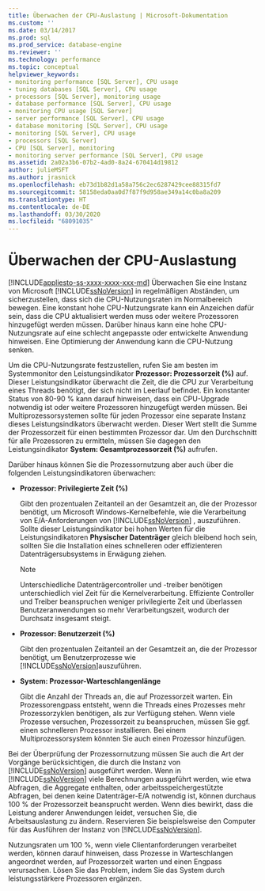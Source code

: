 ```yaml
---
title: Überwachen der CPU-Auslastung | Microsoft-Dokumentation
ms.custom: ''
ms.date: 03/14/2017
ms.prod: sql
ms.prod_service: database-engine
ms.reviewer: ''
ms.technology: performance
ms.topic: conceptual
helpviewer_keywords:
- monitoring performance [SQL Server], CPU usage
- tuning databases [SQL Server], CPU usage
- processors [SQL Server], monitoring usage
- database performance [SQL Server], CPU usage
- monitoring CPU usage [SQL Server]
- server performance [SQL Server], CPU usage
- database monitoring [SQL Server], CPU usage
- monitoring [SQL Server], CPU usage
- processors [SQL Server]
- CPU [SQL Server], monitoring
- monitoring server performance [SQL Server], CPU usage
ms.assetid: 2a02a3b6-07b2-4ad0-8a24-670414d19812
author: julieMSFT
ms.author: jrasnick
ms.openlocfilehash: eb73d1b82d1a58a756c2ec6287429cee88315fd7
ms.sourcegitcommit: 58158eda0aa0d7f87f9d958ae349a14c0ba8a209
ms.translationtype: HT
ms.contentlocale: de-DE
ms.lasthandoff: 03/30/2020
ms.locfileid: "68091035"
---
```

# <a name="monitor-cpu-usage"></a>Überwachen der CPU-Auslastung
[!INCLUDE[appliesto-ss-xxxx-xxxx-xxx-md](../../includes/appliesto-ss-xxxx-xxxx-xxx-md.md)]
  Überwachen Sie eine Instanz von Microsoft [!INCLUDE[ssNoVersion](../../includes/ssnoversion-md.md)] in regelmäßigen Abständen, um sicherzustellen, dass sich die CPU-Nutzungsraten im Normalbereich bewegen. Eine konstant hohe CPU-Nutzungsrate kann ein Anzeichen dafür sein, dass die CPU aktualisiert werden muss oder weitere Prozessoren hinzugefügt werden müssen. Darüber hinaus kann eine hohe CPU-Nutzungsrate auf eine schlecht angepasste oder entwickelte Anwendung hinweisen. Eine Optimierung der Anwendung kann die CPU-Nutzung senken.  
  
 Um die CPU-Nutzungsrate festzustellen, rufen Sie am besten im Systemmonitor den Leistungsindikator **Prozessor: Prozessorzeit (%)** auf. Dieser Leistungsindikator überwacht die Zeit, die die CPU zur Verarbeitung eines Threads benötigt, der sich nicht im Leerlauf befindet. Ein konstanter Status von 80-90 % kann darauf hinweisen, dass ein CPU-Upgrade notwendig ist oder weitere Prozessoren hinzugefügt werden müssen. Bei Multiprozessorsystemen sollte für jeden Prozessor eine separate Instanz dieses Leistungsindikators überwacht werden. Dieser Wert stellt die Summe der Prozessorzeit für einen bestimmten Prozessor dar. Um den Durchschnitt für alle Prozessoren zu ermitteln, müssen Sie dagegen den Leistungsindikator **System: Gesamtprozessorzeit (%)** aufrufen.  
  
 Darüber hinaus können Sie die Prozessornutzung aber auch über die folgenden Leistungsindikatoren überwachen:  
  
-   **Prozessor: Privilegierte Zeit (%)**  
  
     Gibt den prozentualen Zeitanteil an der Gesamtzeit an, die der Prozessor benötigt, um Microsoft Windows-Kernelbefehle, wie die Verarbeitung von E/A-Anforderungen von [!INCLUDE[ssNoVersion](../../includes/ssnoversion-md.md)] , auszuführen. Sollte dieser Leistungsindikator bei hohen Werten für die Leistungsindikatoren **Physischer Datenträger** gleich bleibend hoch sein, sollten Sie die Installation eines schnelleren oder effizienteren Datenträgersubsystems in Erwägung ziehen.  
  
    > [!NOTE]  
    >  Unterschiedliche Datenträgercontroller und -treiber benötigen unterschiedlich viel Zeit für die Kernelverarbeitung. Effiziente Controller und Treiber beanspruchen weniger privilegierte Zeit und überlassen Benutzeranwendungen so mehr Verarbeitungszeit, wodurch der Durchsatz insgesamt steigt.  
  
-   **Prozessor: Benutzerzeit (%)**  
  
     Gibt den prozentualen Zeitanteil an der Gesamtzeit an, die der Prozessor benötigt, um Benutzerprozesse wie [!INCLUDE[ssNoVersion](../../includes/ssnoversion-md.md)]auszuführen.  
  
-   **System: Prozessor-Warteschlangenlänge**  
  
     Gibt die Anzahl der Threads an, die auf Prozessorzeit warten. Ein Prozessorengpass entsteht, wenn die Threads eines Prozesses mehr Prozessorzyklen benötigen, als zur Verfügung stehen. Wenn viele Prozesse versuchen, Prozessorzeit zu beanspruchen, müssen Sie ggf. einen schnelleren Prozessor installieren. Bei einem Multiprozessorsystem könnten Sie auch einen Prozessor hinzufügen.  
  
 Bei der Überprüfung der Prozessornutzung müssen Sie auch die Art der Vorgänge berücksichtigen, die durch die Instanz von [!INCLUDE[ssNoVersion](../../includes/ssnoversion-md.md)] ausgeführt werden. Wenn in [!INCLUDE[ssNoVersion](../../includes/ssnoversion-md.md)] viele Berechnungen ausgeführt werden, wie etwa Abfragen, die Aggregate enthalten, oder arbeitsspeichergestützte Abfragen, bei denen keine Datenträger-E/A notwendig ist, können durchaus 100 % der Prozessorzeit beansprucht werden. Wenn dies bewirkt, dass die Leistung anderer Anwendungen leidet, versuchen Sie, die Arbeitsauslastung zu ändern. Reservieren Sie beispielsweise den Computer für das Ausführen der Instanz von [!INCLUDE[ssNoVersion](../../includes/ssnoversion-md.md)].  
  
 Nutzungsraten um 100 %, wenn viele Clientanforderungen verarbeitet werden, können darauf hinweisen, dass Prozesse in Warteschlangen angeordnet werden, auf Prozessorzeit warten und einen Engpass verursachen. Lösen Sie das Problem, indem Sie das System durch leistungsstärkere Prozessoren ergänzen.  
  
  

